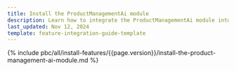 ```yaml
---
title: Install the ProductManagementAi module
description: Learn how to integrate the ProductManagementAi module into a Spryker project.
last_updated: Nov 12, 2024
template: feature-integration-guide-template
---
```


{% include pbc/all/install-features/{{page.version}}/install-the-product-management-ai-module.md %} <!-- To edit, see /_includes/pbc/all/install-features/202410.0/install-the-product-management-ai-module.md -->